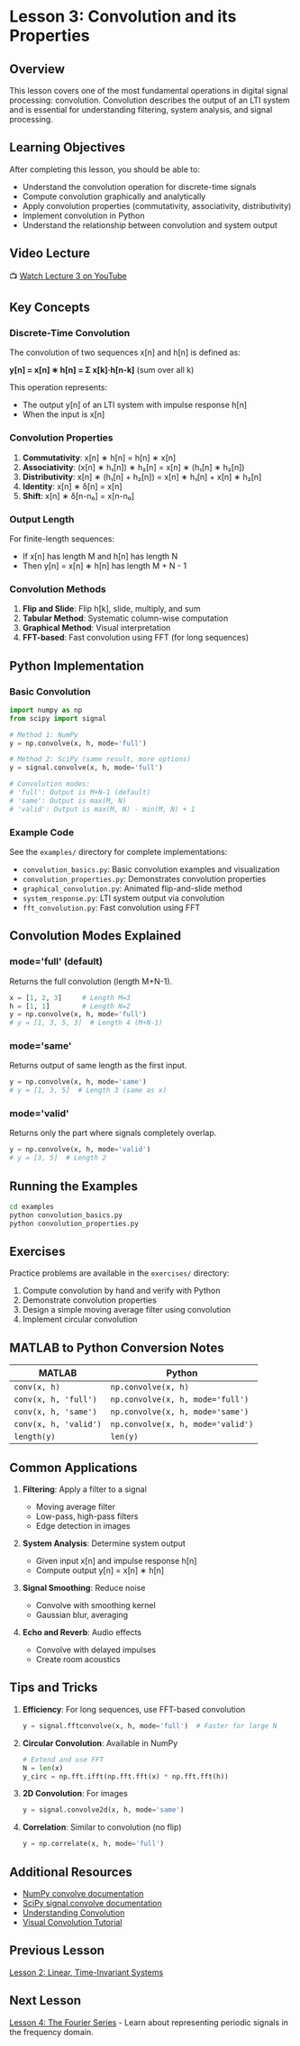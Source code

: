 # Lesson 3: Convolution and its Properties

## Overview

This lesson covers one of the most fundamental operations in digital signal processing: convolution. Convolution describes the output of an LTI system and is essential for understanding filtering, system analysis, and signal processing.

## Learning Objectives

After completing this lesson, you should be able to:
- Understand the convolution operation for discrete-time signals
- Compute convolution graphically and analytically
- Apply convolution properties (commutativity, associativity, distributivity)
- Implement convolution in Python
- Understand the relationship between convolution and system output

## Video Lecture

📺 [Watch Lecture 3 on YouTube](https://www.youtube.com/watch?v=acAw5WGtzuk&list=PLuh62Q4Sv7BUSzx5Jr8Wrxxn-U10qG1et&index=4)

## Key Concepts

### Discrete-Time Convolution

The convolution of two sequences x[n] and h[n] is defined as:

**y[n] = x[n] ∗ h[n] = Σ x[k]·h[n-k]** (sum over all k)

This operation represents:
- The output y[n] of an LTI system with impulse response h[n]
- When the input is x[n]

### Convolution Properties

1. **Commutativity**: x[n] ∗ h[n] = h[n] ∗ x[n]
2. **Associativity**: (x[n] ∗ h₁[n]) ∗ h₂[n] = x[n] ∗ (h₁[n] ∗ h₂[n])
3. **Distributivity**: x[n] ∗ (h₁[n] + h₂[n]) = x[n] ∗ h₁[n] + x[n] ∗ h₂[n]
4. **Identity**: x[n] ∗ δ[n] = x[n]
5. **Shift**: x[n] ∗ δ[n-n₀] = x[n-n₀]

### Output Length

For finite-length sequences:
- If x[n] has length M and h[n] has length N
- Then y[n] = x[n] ∗ h[n] has length M + N - 1

### Convolution Methods

1. **Flip and Slide**: Flip h[k], slide, multiply, and sum
2. **Tabular Method**: Systematic column-wise computation
3. **Graphical Method**: Visual interpretation
4. **FFT-based**: Fast convolution using FFT (for long sequences)

## Python Implementation

### Basic Convolution

```python
import numpy as np
from scipy import signal

# Method 1: NumPy
y = np.convolve(x, h, mode='full')

# Method 2: SciPy (same result, more options)
y = signal.convolve(x, h, mode='full')

# Convolution modes:
# 'full': Output is M+N-1 (default)
# 'same': Output is max(M, N)
# 'valid': Output is max(M, N) - min(M, N) + 1
```

### Example Code

See the `examples/` directory for complete implementations:
- `convolution_basics.py`: Basic convolution examples and visualization
- `convolution_properties.py`: Demonstrates convolution properties
- `graphical_convolution.py`: Animated flip-and-slide method
- `system_response.py`: LTI system output via convolution
- `fft_convolution.py`: Fast convolution using FFT

## Convolution Modes Explained

### mode='full' (default)
Returns the full convolution (length M+N-1).
```python
x = [1, 2, 3]     # Length M=3
h = [1, 1]        # Length N=2
y = np.convolve(x, h, mode='full')
# y = [1, 3, 5, 3]  # Length 4 (M+N-1)
```

### mode='same'
Returns output of same length as the first input.
```python
y = np.convolve(x, h, mode='same')
# y = [1, 3, 5]  # Length 3 (same as x)
```

### mode='valid'
Returns only the part where signals completely overlap.
```python
y = np.convolve(x, h, mode='valid')
# y = [3, 5]  # Length 2
```

## Running the Examples

```bash
cd examples
python convolution_basics.py
python convolution_properties.py
```

## Exercises

Practice problems are available in the `exercises/` directory:
1. Compute convolution by hand and verify with Python
2. Demonstrate convolution properties
3. Design a simple moving average filter using convolution
4. Implement circular convolution

## MATLAB to Python Conversion Notes

| MATLAB | Python |
|--------|--------|
| `conv(x, h)` | `np.convolve(x, h)` |
| `conv(x, h, 'full')` | `np.convolve(x, h, mode='full')` |
| `conv(x, h, 'same')` | `np.convolve(x, h, mode='same')` |
| `conv(x, h, 'valid')` | `np.convolve(x, h, mode='valid')` |
| `length(y)` | `len(y)` |

## Common Applications

1. **Filtering**: Apply a filter to a signal
   - Moving average filter
   - Low-pass, high-pass filters
   - Edge detection in images

2. **System Analysis**: Determine system output
   - Given input x[n] and impulse response h[n]
   - Compute output y[n] = x[n] ∗ h[n]

3. **Signal Smoothing**: Reduce noise
   - Convolve with smoothing kernel
   - Gaussian blur, averaging

4. **Echo and Reverb**: Audio effects
   - Convolve with delayed impulses
   - Create room acoustics

## Tips and Tricks

1. **Efficiency**: For long sequences, use FFT-based convolution
   ```python
   y = signal.fftconvolve(x, h, mode='full')  # Faster for large N
   ```

2. **Circular Convolution**: Available in NumPy
   ```python
   # Extend and use FFT
   N = len(x)
   y_circ = np.fft.ifft(np.fft.fft(x) * np.fft.fft(h))
   ```

3. **2D Convolution**: For images
   ```python
   y = signal.convolve2d(x, h, mode='same')
   ```

4. **Correlation**: Similar to convolution (no flip)
   ```python
   y = np.correlate(x, h, mode='full')
   ```

## Additional Resources

- [NumPy convolve documentation](https://numpy.org/doc/stable/reference/generated/numpy.convolve.html)
- [SciPy signal.convolve documentation](https://docs.scipy.org/doc/scipy/reference/generated/scipy.signal.convolve.html)
- [Understanding Convolution](https://betterexplained.com/articles/intuitive-convolution/)
- [Visual Convolution Tutorial](http://www.songho.ca/dsp/convolution/convolution.html)

## Previous Lesson

[Lesson 2: Linear, Time-Invariant Systems](../lesson_02/)

## Next Lesson

[Lesson 4: The Fourier Series](../lesson_04/) - Learn about representing periodic signals in the frequency domain.
